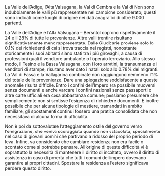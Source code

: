 La Valle dell’Adige, l’Alta Valsugana, la Val di Cembra e la Val di Non sono indubbiamente le valli più rappresentate nel campione considerato; questi sono indicati come luoghi di origine nei dati anagrafici di oltre 9.000 partenti.

La Valle dell’Adige e l’Alta Valsugana – Bersntol coprono rispettivamente il 24 e il 28% di tutte le provenienze. Altre valli trentine risultano significativamente meno rappresentate. Dalle Giudicarie proviene solo lo 0.1% dei richiedenti di cui si trova traccia nei registri, nonostante storicamente i suoi abitanti siano stati tra i più girovaghi, a causa di professioni quali il venditore ambulante o l’operaio ferroviario.
Allo stesso modo, il Tesino e la Bassa Valsugana, con i loro arrotini, la transumanza e i venditori di stampe, risultano aver dato i natali solo allo 0.78% dei migranti. La Val di Fassa e la Vallagarina combinate non raggiungono nemmeno l’1% del totale delle provenienze. Dare una spiegazione soddisfacente a queste anomalie risulta difficile. Entro i confini dell’Impero era possibile muoversi senza documenti e anche varcare i confini nazionali senza passaporti o altre carte ufficiali era cosa abbastanza comune; possiamo presumere che semplicemente non si sentisse l’esigenza di richiedere documenti. È inoltre possibile che per alcune tipologie di mestiere, tramandati in ambito familiare, gli spostamenti continui fossero una pratica consolidata che non necessitava di alcuna forma di ufficialità.

Non è poi da sottovalutare l’atteggiamento ostile del governo verso l’emigrazione, che veniva scoraggiata quando non ostacolata, specialmente nel caso di giovani uomini che partivano a ridosso del proprio periodo di leva. Infine, va considerato che cambiare residenza non era facile o scontato come si potrebbe pensare. All’origine di queste difficoltà vi è soprattutto la necessità di mantenere il diritto di incoltato, ovvero il diritto di assistenza in caso di povertà che tutti i comuni dell’impero dovevano garantire ai propri cittadini. Spostare la residenza all’estero significava perdere questo diritto.
